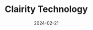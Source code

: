 ---  
layout: startup_page  
title: "Clairity Technology"  
id: "clairitytech.com"  
permalink: "/clairitytechnologyclairitytech.com02212024/"  
website: "https://www.clairitytech.com/"  
funding_round: "Seed"  
funding_amount: "$6.75M"  
investors: "Initialized Capital, Lowercarbon Capital"  
about: "Clairity Technology is a direct air capture (DAC) startup focused on cost-effective carbon dioxide removal. It achieves this by prioritizing a 'good enough' approach to CO2 purity, allowing for simpler, more affordable technology compared to competitors aiming for near-perfect purity. This strategy allows Clairity to utilize cheaper materials and manufacturing processes while still producing a usable CO2 stream for various applications."  
markets: "Cleantech, Carbon Capture"  
hq: "Culver City, California, United States"  
founded_year: "2022"  
linkedin: "https://www.linkedin.com/company/clairity-tech"  
twitter: "https://twitter.com/ClairityTech"  
instagram: ""  
facebook: ""  
crunchbase: "https://www.crunchbase.com/organization/clairity-technology?utm_source=linkedin&utm_medium=referral&utm_campaign=linkedin_companies&utm_content=profile_cta_anon&trk=funding_crunchbase"  
pitchbook: "https://pitchbook.com/profiles/company/532731-43"  

date_display: "21-Feb-2024"  
date: "2024-02-21"

# SEO Optimization  
meta_title: "Clairity Technology - Seed Funding ($6.75M)"  
meta_description: "Clairity Technology, Clairity Technology is a direct air capture (DAC) startup focused on cost-effective carbon dioxide removal. It achieves this by prioritizing a 'good e..."  
meta_keywords: "Clairity Technology, Cleantech, Carbon Capture, Seed funding"  
canonical_url: "https://startup.projectstartups.com/clairitytechnologyclairitytech.com02212024/"  
---